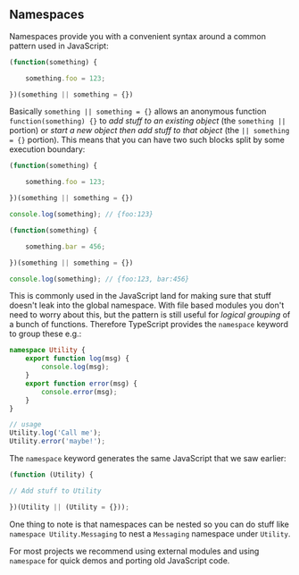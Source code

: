 ## Namespaces
Namespaces provide you with a convenient syntax around a common pattern used in JavaScript:

```ts
(function(something) {

    something.foo = 123;

})(something || something = {})
```

Basically `something || something = {}` allows an anonymous function `function(something) {}` to *add stuff to an existing object* (the `something ||` portion) or *start a new object then add stuff to that object* (the `|| something = {}` portion). This means that you can have two such blocks split by some execution boundary:

```ts
(function(something) {

    something.foo = 123;

})(something || something = {})

console.log(something); // {foo:123}

(function(something) {

    something.bar = 456;

})(something || something = {})

console.log(something); // {foo:123, bar:456}

```

This is commonly used in  the JavaScript land for making sure that stuff doesn't leak into the global namespace. With file based modules you don't need to worry about this, but the pattern is still useful for *logical grouping* of a bunch of functions. Therefore TypeScript provides the `namespace` keyword to group these e.g.:

```ts
namespace Utility {
    export function log(msg) {
        console.log(msg);
    }
    export function error(msg) {
        console.error(msg);
    }
}

// usage
Utility.log('Call me');
Utility.error('maybe!');
```

The `namespace` keyword generates the same JavaScript that we saw earlier:

```ts
(function (Utility) {

// Add stuff to Utility

})(Utility || (Utility = {}));
```

One thing to note is that namespaces can be nested so you can do stuff like `namespace Utility.Messaging` to nest a `Messaging` namespace under `Utility`.

For most projects we recommend using external modules and using `namespace` for quick demos and porting old JavaScript code.
